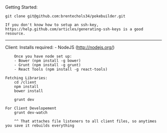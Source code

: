 Getting Started:

	git clone git@github.com:brentechols34/pokebuilder.git

	If you don't know how to setup an ssh-key, https://help.github.com/articles/generating-ssh-keys is a good resource.

--------------------------

Client:
	Installs required:
		- NodeJS (http://nodejs.org/)

		Once you have node set up:
		- Bower (npm install -g bower)
		- Grunt (npm install -g grunt)
		- React Tools (npm install -g react-tools)

	Fetching Libraries:
		cd /client
		npm install
		bower install

		grunt dev

	For Client Developement
		grunt dev-watch

		^^ That attaches file listeners to all client files, so anytimes you save it rebuilds everything